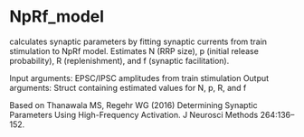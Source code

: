 # NpRf_model

calculates synaptic parameters by fitting synaptic currents from train stimulation to NpRf model. Estimates N (RRP size), p (initial release probability), R (replenishment), and f (synaptic facilitation).

Input arguments: EPSC/IPSC amplitudes from train stimulation
Output arguments: Struct containing estimated values for N, p, R, and f

Based on Thanawala MS, Regehr WG (2016) Determining Synaptic Parameters Using High-Frequency Activation. J Neurosci Methods 264:136–152.
